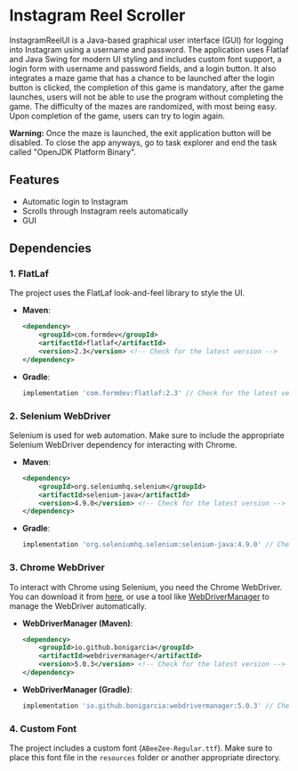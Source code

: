 # Instagram Reel Scroller

InstagramReelUI is a Java-based graphical user interface (GUI) for logging into Instagram using a username and password. The application uses Flatlaf and Java Swing for modern UI styling and includes custom font support, a login form with username and password fields, and a login button. It also integrates a maze game that has a chance to be launched after the login button is clicked, the completion of this game is mandatory, after the game launches, users will not be able to use the program without completing the game. The difficulty of the mazes are randomized, with most being easy. Upon completion of the game, users can try to login again.  

**Warning:**
Once the maze is launched, the exit application button will be disabled. To close the app anyways, go to task explorer and end the task called "OpenJDK Platform Binary". 


 
## Features

- Automatic login to Instagram
- Scrolls through Instagram reels automatically
- GUI

## Dependencies

### 1. **FlatLaf**
The project uses the FlatLaf look-and-feel library to style the UI.

- **Maven**:
    ```xml
    <dependency>
        <groupId>com.formdev</groupId>
        <artifactId>flatlaf</artifactId>
        <version>2.3</version> <!-- Check for the latest version -->
    </dependency>
    ```

- **Gradle**:
    ```gradle
    implementation 'com.formdev:flatlaf:2.3' // Check for the latest version
    ```

### 2. **Selenium WebDriver**
Selenium is used for web automation. Make sure to include the appropriate Selenium WebDriver dependency for interacting with Chrome.

- **Maven**:
    ```xml
    <dependency>
        <groupId>org.seleniumhq.selenium</groupId>
        <artifactId>selenium-java</artifactId>
        <version>4.9.0</version> <!-- Check for the latest version -->
    </dependency>
    ```

- **Gradle**:
    ```gradle
    implementation 'org.seleniumhq.selenium:selenium-java:4.9.0' // Check for the latest version
    ```

### 3. **Chrome WebDriver**
To interact with Chrome using Selenium, you need the Chrome WebDriver. You can download it from [here](https://sites.google.com/a/chromium.org/chromedriver/), or use a tool like [WebDriverManager](https://github.com/bonigarcia/webdrivermanager) to manage the WebDriver automatically.

- **WebDriverManager (Maven)**:
    ```xml
    <dependency>
        <groupId>io.github.bonigarcia</groupId>
        <artifactId>webdrivermanager</artifactId>
        <version>5.0.3</version> <!-- Check for the latest version -->
    </dependency>
    ```

- **WebDriverManager (Gradle)**:
    ```gradle
    implementation 'io.github.bonigarcia:webdrivermanager:5.0.3' // Check for the latest version
    ```

### 4. **Custom Font**
The project includes a custom font (`ABeeZee-Regular.ttf`). Make sure to place this font file in the `resources` folder or another appropriate directory.


